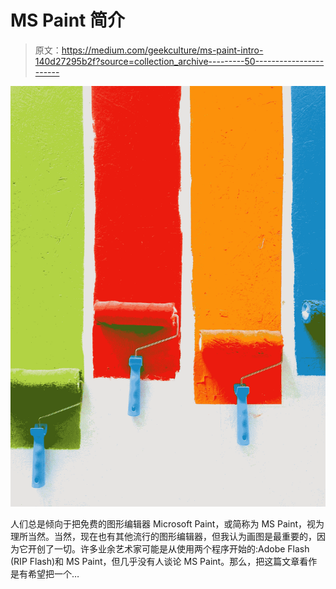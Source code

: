 # MS Paint 简介

> 原文：<https://medium.com/geekculture/ms-paint-intro-140d27295b2f?source=collection_archive---------50----------------------->

![](img/e37188a4f2d40266ac847c2fe22c5a6e.png)

人们总是倾向于把免费的图形编辑器 Microsoft Paint，或简称为 MS Paint，视为理所当然。当然，现在也有其他流行的图形编辑器，但我认为画图是最重要的，因为它开创了一切。许多业余艺术家可能是从使用两个程序开始的:Adobe Flash (RIP Flash)和 MS Paint，但几乎没有人谈论 MS Paint。那么，把这篇文章看作是有希望把一个…